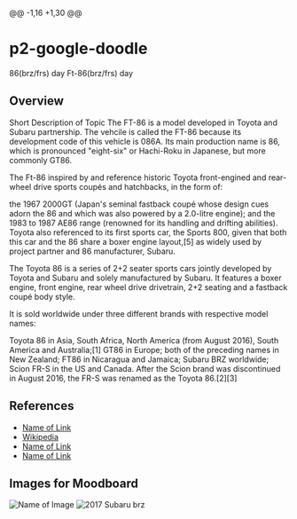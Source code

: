 @@ -1,16 +1,30 @@
# p2-google-doodle
86(brz/frs) day
Ft-86(brz/frs) day

## Overview

Short Description of Topic
The FT-86 is a model developed in Toyota and Subaru partnership. The vehcile is called the FT-86 because its development code of this vehicle is 086A. Its main production name is 86, which is pronounced "eight-six" or Hachi-Roku in Japanese, but more commonly GT86.

The Ft-86 inspired by and reference historic Toyota front-engined and rear-wheel drive sports coupés and hatchbacks, in the form of:

the 1967 2000GT (Japan's seminal fastback coupé whose design cues adorn the 86 and which was also powered by a 2.0-litre engine); and
the 1983 to 1987 AE86 range (renowned for its handling and drifting abilities).
Toyota also referenced to its first sports car, the Sports 800, given that both this car and the 86 share a boxer engine layout,[5] as widely used by project partner and 86 manufacturer, Subaru.

The Toyota 86 is a series of 2+2 seater sports cars jointly developed by Toyota and Subaru and solely manufactured by Subaru. It features a boxer engine, front engine, rear wheel drive drivetrain, 2+2 seating and a fastback coupé body style.

It is sold worldwide under three different brands with respective model names:

Toyota 86 in Asia, South Africa, North America (from August 2016), South America and Australia;[1] GT86 in Europe; both of the preceding names in New Zealand; FT86 in Nicaragua and Jamaica;
Subaru BRZ worldwide;
Scion FR-S in the US and Canada. After the Scion brand was discontinued in August 2016, the FR-S was renamed as the Toyota 86.[2][3]
## References

* [Name of Link](http://)
* [Wikipedia](https://en.wikipedia.org/wiki/Toyota_86)
* [Name of Link](http://)
* [Name of Link](http://)

## Images for Moodboard

![Name of Image](hhtp://unsplash.it/400)
![2017 Subaru brz](http://subarupmd.edgesuite.net/content/media/mp_hero_880/brz-white-poster-frame.jpg)

